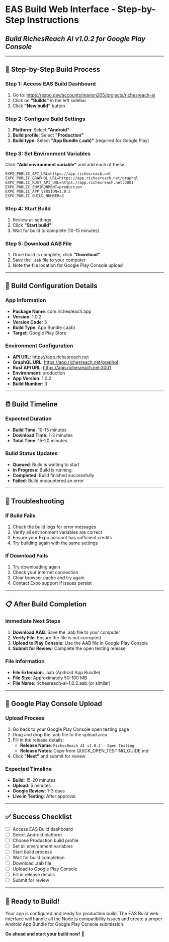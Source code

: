 # EAS Build Web Interface - Step-by-Step Instructions
## *Build RichesReach AI v1.0.2 for Google Play Console*

---

## 🚀 **Step-by-Step Build Process**

### **Step 1: Access EAS Build Dashboard**
1. Go to: https://expo.dev/accounts/marion205/projects/richesreach-ai
2. Click on **"Builds"** in the left sidebar
3. Click **"New build"** button

### **Step 2: Configure Build Settings**
1. **Platform**: Select **"Android"**
2. **Build profile**: Select **"Production"**
3. **Build type**: Select **"App Bundle (.aab)"** (required for Google Play)

### **Step 3: Set Environment Variables**
Click **"Add environment variable"** and add each of these:

```
EXPO_PUBLIC_API_URL=https://app.richesreach.net
EXPO_PUBLIC_GRAPHQL_URL=https://app.richesreach.net/graphql
EXPO_PUBLIC_RUST_API_URL=https://app.richesreach.net:3001
EXPO_PUBLIC_ENVIRONMENT=production
EXPO_PUBLIC_APP_VERSION=1.0.2
EXPO_PUBLIC_BUILD_NUMBER=3
```

### **Step 4: Start Build**
1. Review all settings
2. Click **"Start build"**
3. Wait for build to complete (10-15 minutes)

### **Step 5: Download AAB File**
1. Once build is complete, click **"Download"**
2. Save the `.aab` file to your computer
3. Note the file location for Google Play Console upload

---

## 📱 **Build Configuration Details**

### **App Information**
- **Package Name**: com.richesreach.app
- **Version**: 1.0.2
- **Version Code**: 3
- **Build Type**: App Bundle (.aab)
- **Target**: Google Play Store

### **Environment Configuration**
- **API URL**: https://app.richesreach.net
- **GraphQL URL**: https://app.richesreach.net/graphql
- **Rust API URL**: https://app.richesreach.net:3001
- **Environment**: production
- **App Version**: 1.0.2
- **Build Number**: 3

---

## ⏰ **Build Timeline**

### **Expected Duration**
- **Build Time**: 10-15 minutes
- **Download Time**: 1-2 minutes
- **Total Time**: 15-20 minutes

### **Build Status Updates**
- **Queued**: Build is waiting to start
- **In Progress**: Build is running
- **Completed**: Build finished successfully
- **Failed**: Build encountered an error

---

## 🔧 **Troubleshooting**

### **If Build Fails**
1. Check the build logs for error messages
2. Verify all environment variables are correct
3. Ensure your Expo account has sufficient credits
4. Try building again with the same settings

### **If Download Fails**
1. Try downloading again
2. Check your internet connection
3. Clear browser cache and try again
4. Contact Expo support if issues persist

---

## 📋 **After Build Completion**

### **Immediate Next Steps**
1. **Download AAB**: Save the .aab file to your computer
2. **Verify File**: Ensure the file is not corrupted
3. **Upload to Play Console**: Use the AAB file in Google Play Console
4. **Submit for Review**: Complete the open testing release

### **File Information**
- **File Extension**: .aab (Android App Bundle)
- **File Size**: Approximately 50-100 MB
- **File Name**: richesreach-ai-1.0.2.aab (or similar)

---

## 🎯 **Google Play Console Upload**

### **Upload Process**
1. Go back to your Google Play Console open testing page
2. Drag and drop the .aab file to the upload area
3. Fill in the release details:
   - **Release Name**: `RichesReach AI v1.0.2 - Open Testing`
   - **Release Notes**: Copy from QUICK_OPEN_TESTING_GUIDE.md
4. Click **"Next"** and submit for review

### **Expected Timeline**
- **Build**: 15-20 minutes
- **Upload**: 5 minutes
- **Google Review**: 1-3 days
- **Live in Testing**: After approval

---

## ✅ **Success Checklist**

- [ ] Access EAS Build dashboard
- [ ] Select Android platform
- [ ] Choose Production build profile
- [ ] Set all environment variables
- [ ] Start build process
- [ ] Wait for build completion
- [ ] Download .aab file
- [ ] Upload to Google Play Console
- [ ] Fill in release details
- [ ] Submit for review

---

## 🚀 **Ready to Build!**

Your app is configured and ready for production build. The EAS Build web interface will handle all the Node.js compatibility issues and create a proper Android App Bundle for Google Play Console submission.

**Go ahead and start your build now!** 🎯
